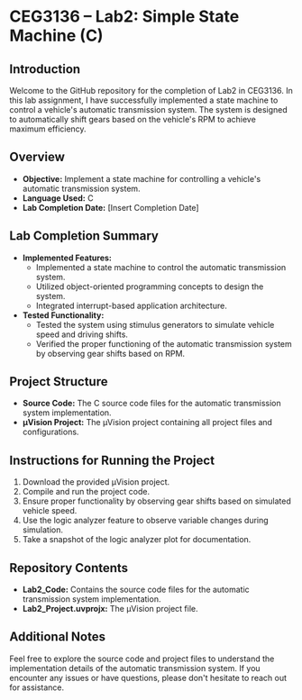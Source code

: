 # CEG3136 – Lab2: Simple State Machine (C)

## Introduction
Welcome to the GitHub repository for the completion of Lab2 in CEG3136. In this lab assignment, I have successfully implemented a state machine to control a vehicle's automatic transmission system. The system is designed to automatically shift gears based on the vehicle's RPM to achieve maximum efficiency.

## Overview
- **Objective:** Implement a state machine for controlling a vehicle's automatic transmission system.
- **Language Used:** C
- **Lab Completion Date:** [Insert Completion Date]

## Lab Completion Summary
- **Implemented Features:**
  - Implemented a state machine to control the automatic transmission system.
  - Utilized object-oriented programming concepts to design the system.
  - Integrated interrupt-based application architecture.
- **Tested Functionality:**
  - Tested the system using stimulus generators to simulate vehicle speed and driving shifts.
  - Verified the proper functioning of the automatic transmission system by observing gear shifts based on RPM.

## Project Structure
- **Source Code:** The C source code files for the automatic transmission system implementation.
- **µVision Project:** The µVision project containing all project files and configurations.

## Instructions for Running the Project
1. Download the provided µVision project.
2. Compile and run the project code.
3. Ensure proper functionality by observing gear shifts based on simulated vehicle speed.
4. Use the logic analyzer feature to observe variable changes during simulation.
5. Take a snapshot of the logic analyzer plot for documentation.

## Repository Contents
- **Lab2_Code:** Contains the source code files for the automatic transmission system implementation.
- **Lab2_Project.uvprojx:** The µVision project file.

## Additional Notes
Feel free to explore the source code and project files to understand the implementation details of the automatic transmission system. If you encounter any issues or have questions, please don't hesitate to reach out for assistance.

